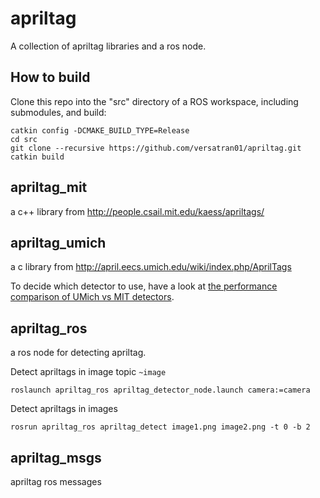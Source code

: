 # apriltag

A collection of apriltag libraries and a ros node.

## How to build

Clone this repo into the "src" directory of a ROS workspace, including
submodules, and build:
```
catkin config -DCMAKE_BUILD_TYPE=Release
cd src
git clone --recursive https://github.com/versatran01/apriltag.git
catkin build
```

## apriltag_mit

a c++ library from http://people.csail.mit.edu/kaess/apriltags/

## apriltag_umich

a c library from http://april.eecs.umich.edu/wiki/index.php/AprilTags

To decide which detector to use, have a look at
[the performance comparison of UMich vs MIT detectors](docs/performance_comparison.md).

## apriltag_ros

a ros node for detecting apriltag.

Detect apriltags in image topic `~image`
```
roslaunch apriltag_ros apriltag_detector_node.launch camera:=camera
```

Detect apriltags in images
```
rosrun apriltag_ros apriltag_detect image1.png image2.png -t 0 -b 2
```
## apriltag_msgs

apriltag ros messages

